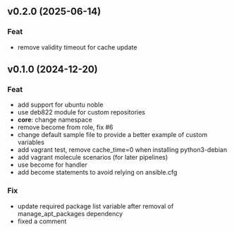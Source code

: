 ## v0.2.0 (2025-06-14)

### Feat

- remove validity timeout for cache update

## v0.1.0 (2024-12-20)

### Feat

- add support for ubuntu noble
- use deb822 module for custom repositories
- **core**: change namespace
- remove become from role, fix #6
- change default sample file to provide a better example of custom variables
- add vagrant test, remove cache_time=0 when installing python3-debian
- add vagrant molecule scenarios (for later pipelines)
- use become for handler
- add become statements to avoid relying on ansible.cfg

### Fix

- update required package list variable after removal of manage_apt_packages dependency
- fixed a comment
